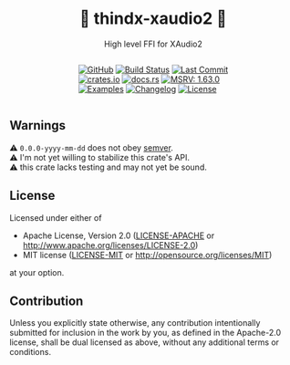 <center>

# 🦀 thindx-xaudio2 🦀

High level FFI for XAudio2

<div style="display: inline-block; text-align: left">

[![GitHub](https://img.shields.io/github/stars/MaulingMonkey/thindx-xaudio2.svg?label=GitHub&style=social)](https://github.com/MaulingMonkey/thindx-xaudio2)
[![Build Status](https://github.com/MaulingMonkey/thindx-xaudio2/workflows/Rust/badge.svg)](https://github.com/MaulingMonkey/thindx-xaudio2/actions?query=workflow%3Arust)
[![Last Commit](https://img.shields.io/github/last-commit/MaulingMonkey/thindx-xaudio2)](https://github.com/MaulingMonkey/thindx-xaudio2/commits/)
<br>
[![crates.io](https://img.shields.io/crates/v/thindx-xaudio2.svg)](https://crates.io/crates/thindx-xaudio2)
[![docs.rs](https://img.shields.io/docsrs/thindx-xaudio2)](https://docs.rs/thindx-xaudio2)
[![MSRV: 1.63.0](https://img.shields.io/badge/msrv-1.63.0-blue)](https://github.com/MaulingMonkey/thindx-xaudio2/blob/master/rust-toolchain.toml)
<br>
[![Examples](https://img.shields.io/badge/git-examples-blue?logo=github)](https://github.com/MaulingMonkey/thindx-xaudio2/tree/master/crates/thindx-xaudio2/examples)
[![Changelog](https://img.shields.io/badge/wiki-changelog-blue)](https://github.com/MaulingMonkey/thindx-xaudio2/wiki/Changelog)
[![License](https://img.shields.io/crates/l/thindx-xaudio2.svg)](https://github.com/MaulingMonkey/thindx-xaudio2)

</div></center>

## Warnings

⚠️ `0.0.0-yyyy-mm-dd` does not obey [semver](https://doc.rust-lang.org/cargo/reference/semver.html).<br>
⚠️ I'm not yet willing to stabilize this crate's API.<br>
⚠️ this crate lacks testing and may not yet be sound.<br>

## License

Licensed under either of

* Apache License, Version 2.0 ([LICENSE-APACHE](LICENSE-APACHE) or <http://www.apache.org/licenses/LICENSE-2.0>)
* MIT license ([LICENSE-MIT](LICENSE-MIT) or <http://opensource.org/licenses/MIT>)

at your option.

## Contribution

Unless you explicitly state otherwise, any contribution intentionally submitted
for inclusion in the work by you, as defined in the Apache-2.0 license, shall be
dual licensed as above, without any additional terms or conditions.
